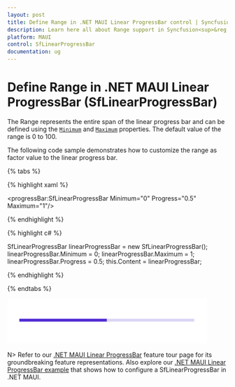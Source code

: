 ```yaml
---
layout: post
title: Define Range in .NET MAUI Linear ProgressBar control | Syncfusion<sup>&reg;</sup>
description: Learn here all about Range support in Syncfusion<sup>&reg;</sup> .NET MAUI Linear ProgressBar control, its elements and more.
platform: MAUI
control: SfLinearProgressBar
documentation: ug
---
```


# Define Range in .NET MAUI Linear ProgressBar (SfLinearProgressBar)

The Range represents the entire span of the linear progress bar and can be defined using the [`Minimum`](https://help.syncfusion.com/cr/maui-toolkit/Syncfusion.Maui.Toolkit.ProgressBar.ProgressBarBase.html#Syncfusion_Maui_Toolkit_ProgressBar_ProgressBarBase_Minimum) and [`Maximum`](https://help.syncfusion.com/cr/maui-toolkit/Syncfusion.Maui.Toolkit.ProgressBar.ProgressBarBase.html#Syncfusion_Maui_Toolkit_ProgressBar_ProgressBarBase_Maximum) properties. The default value of the range is 0 to 100.

The following code sample demonstrates how to customize the range as factor value to the linear progress bar.

{% tabs %}  

{% highlight xaml %}

<progressBar:SfLinearProgressBar Minimum="0" 
                                 Progress="0.5" 
                                 Maximum="1"/>


{% endhighlight %}

{% highlight c# %}

SfLinearProgressBar linearProgressBar = new SfLinearProgressBar();
linearProgressBar.Minimum = 0;
linearProgressBar.Maximum = 1;
linearProgressBar.Progress = 0.5;
this.Content = linearProgressBar;

{% endhighlight %}

{% endtabs %} 

![.NET MAUI Linear ProgressBar with range customization](images/define-range/range.png)

N> Refer to our [.NET MAUI Linear ProgressBar](https://www.syncfusion.com/maui-controls/maui-progressbar) feature tour page for its groundbreaking feature representations. Also explore our [.NET MAUI Linear ProgressBar example](https://github.com/syncfusion/maui-demos/) that shows how to configure a SfLinearProgressBar in .NET MAUI.